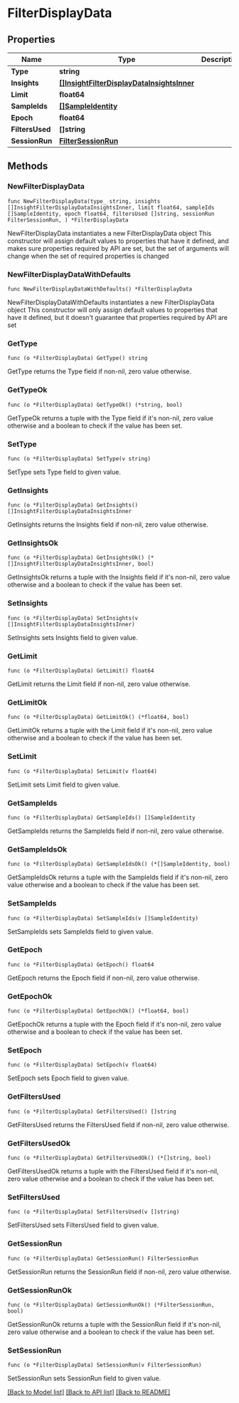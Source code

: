 # FilterDisplayData

## Properties

Name | Type | Description | Notes
------------ | ------------- | ------------- | -------------
**Type** | **string** |  | 
**Insights** | [**[]InsightFilterDisplayDataInsightsInner**](InsightFilterDisplayDataInsightsInner.md) |  | 
**Limit** | **float64** |  | 
**SampleIds** | [**[]SampleIdentity**](SampleIdentity.md) |  | 
**Epoch** | **float64** |  | 
**FiltersUsed** | **[]string** |  | 
**SessionRun** | [**FilterSessionRun**](FilterSessionRun.md) |  | 

## Methods

### NewFilterDisplayData

`func NewFilterDisplayData(type_ string, insights []InsightFilterDisplayDataInsightsInner, limit float64, sampleIds []SampleIdentity, epoch float64, filtersUsed []string, sessionRun FilterSessionRun, ) *FilterDisplayData`

NewFilterDisplayData instantiates a new FilterDisplayData object
This constructor will assign default values to properties that have it defined,
and makes sure properties required by API are set, but the set of arguments
will change when the set of required properties is changed

### NewFilterDisplayDataWithDefaults

`func NewFilterDisplayDataWithDefaults() *FilterDisplayData`

NewFilterDisplayDataWithDefaults instantiates a new FilterDisplayData object
This constructor will only assign default values to properties that have it defined,
but it doesn't guarantee that properties required by API are set

### GetType

`func (o *FilterDisplayData) GetType() string`

GetType returns the Type field if non-nil, zero value otherwise.

### GetTypeOk

`func (o *FilterDisplayData) GetTypeOk() (*string, bool)`

GetTypeOk returns a tuple with the Type field if it's non-nil, zero value otherwise
and a boolean to check if the value has been set.

### SetType

`func (o *FilterDisplayData) SetType(v string)`

SetType sets Type field to given value.


### GetInsights

`func (o *FilterDisplayData) GetInsights() []InsightFilterDisplayDataInsightsInner`

GetInsights returns the Insights field if non-nil, zero value otherwise.

### GetInsightsOk

`func (o *FilterDisplayData) GetInsightsOk() (*[]InsightFilterDisplayDataInsightsInner, bool)`

GetInsightsOk returns a tuple with the Insights field if it's non-nil, zero value otherwise
and a boolean to check if the value has been set.

### SetInsights

`func (o *FilterDisplayData) SetInsights(v []InsightFilterDisplayDataInsightsInner)`

SetInsights sets Insights field to given value.


### GetLimit

`func (o *FilterDisplayData) GetLimit() float64`

GetLimit returns the Limit field if non-nil, zero value otherwise.

### GetLimitOk

`func (o *FilterDisplayData) GetLimitOk() (*float64, bool)`

GetLimitOk returns a tuple with the Limit field if it's non-nil, zero value otherwise
and a boolean to check if the value has been set.

### SetLimit

`func (o *FilterDisplayData) SetLimit(v float64)`

SetLimit sets Limit field to given value.


### GetSampleIds

`func (o *FilterDisplayData) GetSampleIds() []SampleIdentity`

GetSampleIds returns the SampleIds field if non-nil, zero value otherwise.

### GetSampleIdsOk

`func (o *FilterDisplayData) GetSampleIdsOk() (*[]SampleIdentity, bool)`

GetSampleIdsOk returns a tuple with the SampleIds field if it's non-nil, zero value otherwise
and a boolean to check if the value has been set.

### SetSampleIds

`func (o *FilterDisplayData) SetSampleIds(v []SampleIdentity)`

SetSampleIds sets SampleIds field to given value.


### GetEpoch

`func (o *FilterDisplayData) GetEpoch() float64`

GetEpoch returns the Epoch field if non-nil, zero value otherwise.

### GetEpochOk

`func (o *FilterDisplayData) GetEpochOk() (*float64, bool)`

GetEpochOk returns a tuple with the Epoch field if it's non-nil, zero value otherwise
and a boolean to check if the value has been set.

### SetEpoch

`func (o *FilterDisplayData) SetEpoch(v float64)`

SetEpoch sets Epoch field to given value.


### GetFiltersUsed

`func (o *FilterDisplayData) GetFiltersUsed() []string`

GetFiltersUsed returns the FiltersUsed field if non-nil, zero value otherwise.

### GetFiltersUsedOk

`func (o *FilterDisplayData) GetFiltersUsedOk() (*[]string, bool)`

GetFiltersUsedOk returns a tuple with the FiltersUsed field if it's non-nil, zero value otherwise
and a boolean to check if the value has been set.

### SetFiltersUsed

`func (o *FilterDisplayData) SetFiltersUsed(v []string)`

SetFiltersUsed sets FiltersUsed field to given value.


### GetSessionRun

`func (o *FilterDisplayData) GetSessionRun() FilterSessionRun`

GetSessionRun returns the SessionRun field if non-nil, zero value otherwise.

### GetSessionRunOk

`func (o *FilterDisplayData) GetSessionRunOk() (*FilterSessionRun, bool)`

GetSessionRunOk returns a tuple with the SessionRun field if it's non-nil, zero value otherwise
and a boolean to check if the value has been set.

### SetSessionRun

`func (o *FilterDisplayData) SetSessionRun(v FilterSessionRun)`

SetSessionRun sets SessionRun field to given value.



[[Back to Model list]](../README.md#documentation-for-models) [[Back to API list]](../README.md#documentation-for-api-endpoints) [[Back to README]](../README.md)


